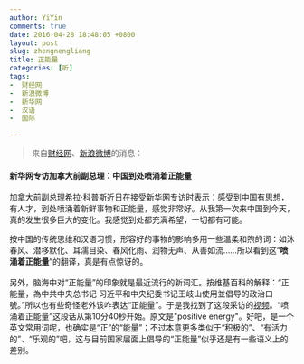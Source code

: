 ```yaml
---
author: YiYin
comments: true
date: 2016-04-28 18:48:05 +0800
layout: post
slug: zhengnengliang
title: 正能量
categories: [听]
tags: 
-  财经网
-  新浪微博
-  新华网
-  汉语
-  国际

---
```


<blockquote>来自<a href="http://politics.caijing.com.cn/20160428/4112494.shtml">财经网</a>、<a href="http://weibo.com/1642088277/Dt4pBnwUR?ref=collection&type=comment#_rnd1461840887081">新浪微博</a>的消息：</blockquote>

#### 新华网专访加拿大前副总理：中国到处喷涌着正能量 

加拿大前副总理希拉·科普斯近日在接受新华网专访时表示：感受到中国有思想，有人才，到处喷涌着新鲜事物和正能量，感觉非常好。从我第一次来中国到今天，真的发生很多巨大的变化。我感觉到处都充满希望，一切都有可能。

<div class="commentsonquote">
<div class="yiyin">
按中国的传统思维和汉语习惯，形容好的事物的影响多用一些温柔和煦的词：如沐春风、潜移默化、耳濡目染、春风化雨、润物无声、从善如流……所以看到这“<b>喷涌着正能量</b>”的翻译，真是有点惊讶的。<br/><br/>
另外，脑海中对“正能量”的印象就是最近流行的新词汇。按维基百科的解释：“正能量，為中共中央总书记 习近平和中央纪委书记王岐山使用並倡导的政治口號。”所以也有些奇怪老外该咋表达“正能量”。于是我找到了这段采访的<a href="http://news.xinhuanet.com/world/2016-04/28/c_128941343.htm">视频</a>。“喷涌着正能量”这段话从第10分40秒开始。原文是"positive energy"。好吧，是一个英文常用词呢，也确实是“正”的“能量”；不过本意更多类似于“积极的”、“有活力的”、“乐观的”吧，这与目前国家层面上倡导的“正能量”似乎还是有一些语义上的差别。</div>
</div>

